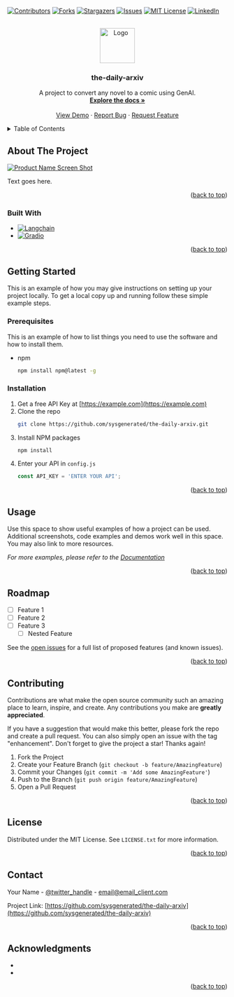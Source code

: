 <a name="readme-top"></a>

<!-- PROJECT SHIELDS -->
<!--
*** I'm using markdown "reference style" links for readability.
*** Reference links are enclosed in brackets [ ] instead of parentheses ( ).
*** See the bottom of this document for the declaration of the reference variables
*** for contributors-url, forks-url, etc. This is an optional, concise syntax you may use.
*** https://www.markdownguide.org/basic-syntax/#reference-style-links
-->
[![Contributors][contributors-shield]][contributors-url]
[![Forks][forks-shield]][forks-url]
[![Stargazers][stars-shield]][stars-url]
[![Issues][issues-shield]][issues-url]
[![MIT License][license-shield]][license-url]
[![LinkedIn][linkedin-shield]][linkedin-url]



<!-- PROJECT LOGO -->
<br />
<div align="center">
  <a href="https://github.com/sysgenerated/the-daily-arxiv">
    <img src="images/logo.png" alt="Logo" width="80" height="80">
  </a>

<h3 align="center">the-daily-arxiv</h3>

  <p align="center">
    A project to convert any novel to a comic using GenAI.
    <br />
    <a href="https://github.com/sysgenerated/the-daily-arxiv"><strong>Explore the docs »</strong></a>
    <br />
    <br />
    <a href="https://github.com/sysgenerated/the-daily-arxiv">View Demo</a>
    ·
    <a href="https://github.com/sysgenerated/the-daily-arxiv/issues">Report Bug</a>
    ·
    <a href="https://github.com/sysgenerated/the-daily-arxiv/issues">Request Feature</a>
  </p>
</div>



<!-- TABLE OF CONTENTS -->
<details>
  <summary>Table of Contents</summary>
  <ol>
    <li>
      <a href="#about-the-project">About The Project</a>
      <ul>
        <li><a href="#built-with">Built With</a></li>
      </ul>
    </li>
    <li>
      <a href="#getting-started">Getting Started</a>
      <ul>
        <li><a href="#prerequisites">Prerequisites</a></li>
        <li><a href="#installation">Installation</a></li>
      </ul>
    </li>
    <li><a href="#usage">Usage</a></li>
    <li><a href="#roadmap">Roadmap</a></li>
    <li><a href="#contributing">Contributing</a></li>
    <li><a href="#license">License</a></li>
    <li><a href="#contact">Contact</a></li>
    <li><a href="#acknowledgments">Acknowledgments</a></li>
  </ol>
</details>



<!-- ABOUT THE PROJECT -->
## About The Project

[![Product Name Screen Shot][product-screenshot]](https://example.com)

Text goes here.

<p align="right">(<a href="#readme-top">back to top</a>)</p>



### Built With

* [![Langchain][langchain.com]][langchain-url]
* [![Gradio][gradio.app]][gradio-url]

<p align="right">(<a href="#readme-top">back to top</a>)</p>



<!-- GETTING STARTED -->
## Getting Started

This is an example of how you may give instructions on setting up your project locally.
To get a local copy up and running follow these simple example steps.

### Prerequisites

This is an example of how to list things you need to use the software and how to install them.
* npm
  ```sh
  npm install npm@latest -g
  ```

### Installation

1. Get a free API Key at [https://example.com](https://example.com)
2. Clone the repo
   ```sh
   git clone https://github.com/sysgenerated/the-daily-arxiv.git
   ```
3. Install NPM packages
   ```sh
   npm install
   ```
4. Enter your API in `config.js`
   ```js
   const API_KEY = 'ENTER YOUR API';
   ```

<p align="right">(<a href="#readme-top">back to top</a>)</p>



<!-- USAGE EXAMPLES -->
## Usage

Use this space to show useful examples of how a project can be used. Additional screenshots, code examples and demos work well in this space. You may also link to more resources.

_For more examples, please refer to the [Documentation](https://example.com)_

<p align="right">(<a href="#readme-top">back to top</a>)</p>



<!-- ROADMAP -->
## Roadmap

- [ ] Feature 1
- [ ] Feature 2
- [ ] Feature 3
    - [ ] Nested Feature

See the [open issues](https://github.com/sysgenerated/the-daily-arxiv/issues) for a full list of proposed features (and known issues).

<p align="right">(<a href="#readme-top">back to top</a>)</p>



<!-- CONTRIBUTING -->
## Contributing

Contributions are what make the open source community such an amazing place to learn, inspire, and create. Any contributions you make are **greatly appreciated**.

If you have a suggestion that would make this better, please fork the repo and create a pull request. You can also simply open an issue with the tag "enhancement".
Don't forget to give the project a star! Thanks again!

1. Fork the Project
2. Create your Feature Branch (`git checkout -b feature/AmazingFeature`)
3. Commit your Changes (`git commit -m 'Add some AmazingFeature'`)
4. Push to the Branch (`git push origin feature/AmazingFeature`)
5. Open a Pull Request

<p align="right">(<a href="#readme-top">back to top</a>)</p>



<!-- LICENSE -->
## License

Distributed under the MIT License. See `LICENSE.txt` for more information.

<p align="right">(<a href="#readme-top">back to top</a>)</p>



<!-- CONTACT -->
## Contact

Your Name - [@twitter_handle](https://twitter.com/twitter_handle) - email@email_client.com

Project Link: [https://github.com/sysgenerated/the-daily-arxiv](https://github.com/sysgenerated/the-daily-arxiv)

<p align="right">(<a href="#readme-top">back to top</a>)</p>



<!-- ACKNOWLEDGMENTS -->
## Acknowledgments

* []()
* []()

<p align="right">(<a href="#readme-top">back to top</a>)</p>



<!-- MARKDOWN LINKS & IMAGES -->
<!-- https://www.markdownguide.org/basic-syntax/#reference-style-links -->
[contributors-shield]: https://img.shields.io/github/contributors/sysgenerated/the-daily-arxiv.svg?style=for-the-badge
[contributors-url]: https://github.com/sysgenerated/the-daily-arxiv/graphs/contributors
[forks-shield]: https://img.shields.io/github/forks/sysgenerated/the-daily-arxiv.svg?style=for-the-badge
[forks-url]: https://github.com/sysgenerated/the-daily-arxiv/network/members
[stars-shield]: https://img.shields.io/github/stars/sysgenerated/the-daily-arxiv.svg?style=for-the-badge
[stars-url]: https://github.com/sysgenerated/the-daily-arxiv/stargazers
[issues-shield]: https://img.shields.io/github/issues/sysgenerated/the-daily-arxiv.svg?style=for-the-badge
[issues-url]: https://github.com/sysgenerated/the-daily-arxiv/issues
[license-shield]: https://img.shields.io/github/license/sysgenerated/the-daily-arxiv.svg?style=for-the-badge
[license-url]: https://github.com/sysgenerated/the-daily-arxiv/blob/master/LICENSE.txt
[linkedin-shield]: https://img.shields.io/badge/-LinkedIn-black.svg?style=for-the-badge&logo=linkedin&colorB=555
[linkedin-url]: https://linkedin.com/in/linkedin_username
[product-screenshot]: images/screenshot.png
[langchain.com]: https://img.shields.io/badge/Langchain-DD0031?style=for-the-badge&logo=angular&logoColor=white
[langchain-url]: https://python.langchain.com/
[gradio.app]: https://img.shields.io/badge/Gradio-DD0031?style=for-the-badge&logo=angular&logoColor=white
[gradio-url]: https://gradio.app/

